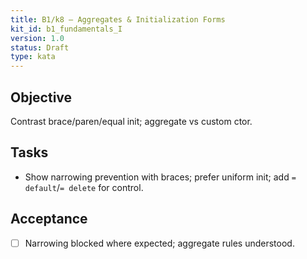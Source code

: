 ```yaml
---
title: B1/k8 — Aggregates & Initialization Forms
kit_id: b1_fundamentals_I
version: 1.0
status: Draft
type: kata
---
```

## Objective
Contrast brace/paren/equal init; aggregate vs custom ctor.
## Tasks
- Show narrowing prevention with braces; prefer uniform init; add `= default`/`= delete` for control.
## Acceptance
- [ ] Narrowing blocked where expected; aggregate rules understood.